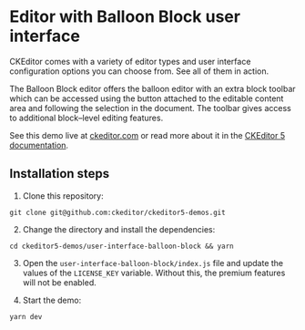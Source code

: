 # Editor with Balloon Block user interface

CKEditor comes with a variety of editor types and user interface configuration options you can choose from. See all of them in action.

The Balloon Block editor offers the balloon editor with an extra block toolbar which can be accessed using the button attached to the editable content area and following the selection in the document. The toolbar gives access to additional block–level editing features.

See this demo live at [ckeditor.com](http://ckeditor.com/ckeditor-5/demo/editor-types.html#balloon-block) or read more about it in the [CKEditor 5 documentation](https://ckeditor.com/docs/ckeditor5/latest/examples/builds/balloon-block-editor.html).

## Installation steps

1. Clone this repository:

```shell
git clone git@github.com:ckeditor/ckeditor5-demos.git
```

2. Change the directory and install the dependencies:

```shell
cd ckeditor5-demos/user-interface-balloon-block && yarn
```

3. Open the `user-interface-balloon-block/index.js` file and update the values of the `LICENSE_KEY` variable. Without this, the premium features will not be enabled.

4. Start the demo:

```shell
yarn dev
```

